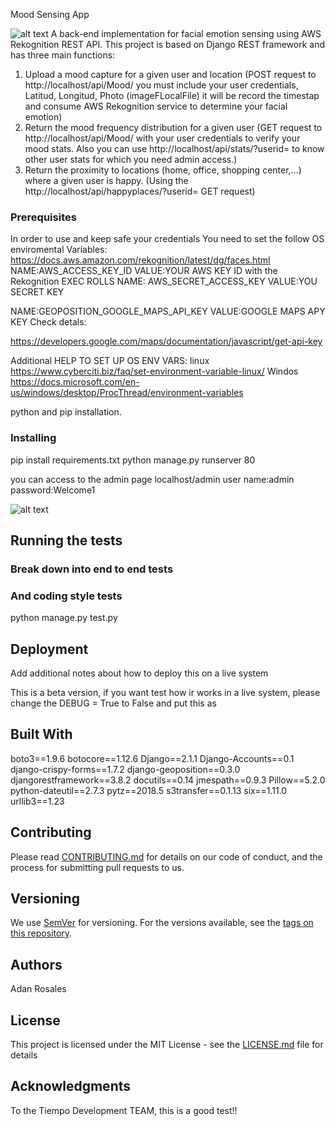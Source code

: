Mood Sensing App


![alt text](https://docs.aws.amazon.com/rekognition/latest/dg/images/sample-detect-faces.png)
A back-end implementation for facial emotion sensing using AWS Rekognition REST API. This project is based on Django REST framework and has three main functions:

1) Upload a mood capture for a given user and location (POST request to http://localhost/api/Mood/ you must include
 your user credentials, Latitud, Longitud, Photo (imageFLocalFile) it will be record the timestap and 
 consume AWS Rekognition service to determine your facial emotion)
2) Return the mood frequency distribution for a given user (GET request to http://localhost/api/Mood/ with your user credentials to verify your mood stats. Also you can use http://localhost/api/stats/?userid= to know other user stats for which you need admin access.)
3) Return the proximity to locations (home, office, shopping center,…) where a given user is happy. (Using the http://localhost/api/happyplaces/?userid= GET request)


### Prerequisites
In order to use and keep safe your credentials
You need to set the follow OS enviromental Variables:
https://docs.aws.amazon.com/rekognition/latest/dg/faces.html
NAME:AWS_ACCESS_KEY_ID
VALUE:YOUR AWS KEY ID  with the Rekognition EXEC ROLLS
NAME: AWS_SECRET_ACCESS_KEY 
VALUE:YOU SECRET KEY


NAME:GEOPOSITION_GOOGLE_MAPS_API_KEY
VALUE:GOOGLE MAPS APY  KEY
Check detals:

https://developers.google.com/maps/documentation/javascript/get-api-key

Additional HELP TO SET UP OS ENV VARS:
linux https://www.cyberciti.biz/faq/set-environment-variable-linux/
Windos https://docs.microsoft.com/en-us/windows/desktop/ProcThread/environment-variables

python and pip installation.

### Installing

pip install requirements.txt 
python manage.py runserver 80


you can access to the admin page 
localhost/admin
user name:admin
password:Welcome1

![alt text](https://raw.githubusercontent.com/adankro/Mood-sensing-app/branch/master/Admin.png)
## Running the tests


### Break down into end to end tests


### And coding style tests

python manage.py test.py

## Deployment

Add additional notes about how to deploy this on a live system

This is a beta version, if you want test how ir works in a live system, please change the DEBUG = True to False
and put this as 

## Built With

boto3==1.9.6
botocore==1.12.6
Django==2.1.1
Django-Accounts==0.1
django-crispy-forms==1.7.2
django-geoposition==0.3.0
djangorestframework==3.8.2
docutils==0.14
jmespath==0.9.3
Pillow==5.2.0
python-dateutil==2.7.3
pytz==2018.5
s3transfer==0.1.13
six==1.11.0
urllib3==1.23



## Contributing

Please read [CONTRIBUTING.md](https://gist.github.com/PurpleBooth/b24679402957c63ec426) for details on our code of conduct, and the process for submitting pull requests to us.

## Versioning

We use [SemVer](http://semver.org/) for versioning. For the versions available, see the [tags on this repository](https://github.com/your/project/tags). 

## Authors

Adan Rosales
## License

This project is licensed under the MIT License - see the [LICENSE.md](LICENSE.md) file for details

## Acknowledgments

To the Tiempo Development TEAM, this is a good test!!
